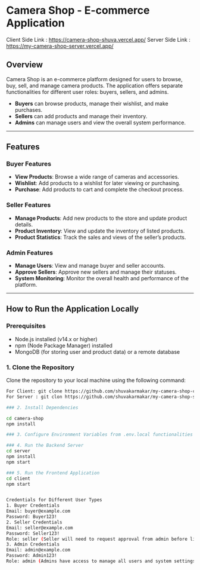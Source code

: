 # Camera Shop - E-commerce Application

Client Side Link : https://camera-shop-shuva.vercel.app/
Server Side Link : https://my-camera-shop-server.vercel.app/

## Overview
Camera Shop is an e-commerce platform designed for users to browse, buy, sell, and manage camera products. The application offers separate functionalities for different user roles: buyers, sellers, and admins.

- **Buyers** can browse products, manage their wishlist, and make purchases.
- **Sellers** can add products and manage their inventory.
- **Admins** can manage users and view the overall system performance.

---

## Features

### Buyer Features
- **View Products**: Browse a wide range of cameras and accessories.
- **Wishlist**: Add products to a wishlist for later viewing or purchasing.
- **Purchase**: Add products to cart and complete the checkout process.

### Seller Features
- **Manage Products**: Add new products to the store and update product details.
- **Product Inventory**: View and update the inventory of listed products.
- **Product Statistics**: Track the sales and views of the seller’s products.

### Admin Features
- **Manage Users**: View and manage buyer and seller accounts.
- **Approve Sellers**: Approve new sellers and manage their statuses.
- **System Monitoring**: Monitor the overall health and performance of the platform.

---

## How to Run the Application Locally

### Prerequisites
- Node.js installed (v14.x or higher)
- npm (Node Package Manager) installed
- MongoDB (for storing user and product data) or a remote database

### 1. Clone the Repository

Clone the repository to your local machine using the following command:

```bash
For Client: git clone https://github.com/shuvakarmakar/my-camera-shop-client
For Server : git clon https://github.com/shuvakarmakar/my-camera-shop-server

### 2. Install Dependencies

cd camera-shop
npm install

### 3. Configure Environment Variables from .env.local functionalities

### 4. Run the Backend Server
cd server
npm install
npm start

### 5. Run the Frontend Application
cd client
npm start


Credentials for Different User Types
1. Buyer Credentials
Email: buyer@example.com
Password: Buyer123!
2. Seller Credentials
Email: seller@example.com
Password: Seller123!
Role: seller (Seller will need to request approval from admin before listing products)
3. Admin Credentials
Email: admin@example.com
Password: Admin123!
Role: admin (Admins have access to manage all users and system settings)


